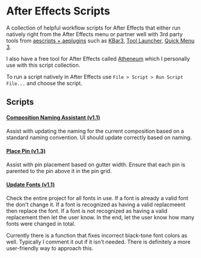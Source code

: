 # After Effects Scripts

A collection of helpful workflow scripts for After Effects that either run natively right from the After Effects menu or partner well with 3rd party tools from [aescripts + aeplugins](https://aescripts.com/) such as [KBar3](https://aescripts.com/kbar/), [Tool Launcher](https://aescripts.com/tool-launcher/), [Quick Menu 3](https://aescripts.com/quick-menu/).

I also have a free tool for After Effects called [Atheneum](https://github.com/kyletmartinez/atheneum-for-after-effects) which I personally use with this script collection.

To run a script natively in After Effects use `File > Script > Run Script File...` and choose the script.

## Scripts

#### [Composition Naming Assistant (v1.1)](/scripts/Composition%20Naming%20Assistant.jsx)

Assist with updating the naming for the current composition based on a standard
naming convention. UI should update correctly based on naming.

#### [Place Pin (v1.3)](/scripts/Place%20Pin.jsx)

Assist with pin placement based on gutter width. Ensure that each pin is parented to
the pin above it in the pin grid.

#### [Update Fonts (v1.1)](/scripts/Update%20Fonts.jsx)

Check the entire project for all fonts in use. If a font is already a valid font
the don't change it. If a font is recognized as having a valid replacmeent then replace the
font. If a font is not recognized as having a valid replacement then let the user know. In the
end, let the user know how many fonts were changed in total.

Currently there is a function that fixes incorrect black-tone font colors as well. Typically I
comment it out if it isn't needed. There is definitely a more user-friendly way to approach this.

